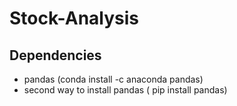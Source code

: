 # Stock-Analysis

## Dependencies

<ul>
    <li> pandas (conda install -c anaconda pandas) </li>
    <li> second way to install pandas ( pip install pandas) </li>
</ul>
